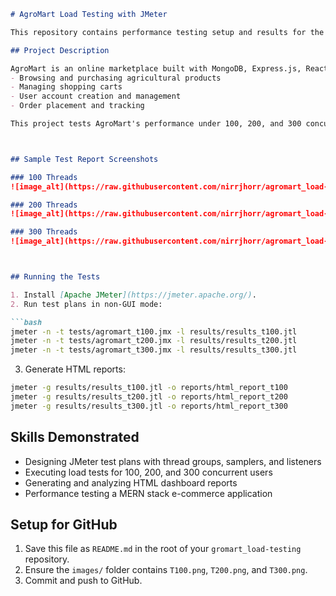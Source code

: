 
```markdown
# AgroMart Load Testing with JMeter

This repository contains performance testing setup and results for the **AgroMart** e-commerce platform using **Apache JMeter**. AgroMart is a MERN stack-based website for buying and selling agricultural products.

## Project Description

AgroMart is an online marketplace built with MongoDB, Express.js, React.js, and Node.js. Key features include:
- Browsing and purchasing agricultural products
- Managing shopping carts
- User account creation and management
- Order placement and tracking

This project tests AgroMart's performance under 100, 200, and 300 concurrent users to evaluate scalability and response times.



## Sample Test Report Screenshots

### 100 Threads
![image_alt](https://raw.githubusercontent.com/nirrjhorr/agromart_load-testing/main/images/T100.png)

### 200 Threads
![image_alt](https://raw.githubusercontent.com/nirrjhorr/agromart_load-testing/main/images/T200.png)

### 300 Threads
![image_alt](https://raw.githubusercontent.com/nirrjhorr/agromart_load-testing/main/images/T300.png)



## Running the Tests

1. Install [Apache JMeter](https://jmeter.apache.org/).
2. Run test plans in non-GUI mode:

```bash
jmeter -n -t tests/agromart_t100.jmx -l results/results_t100.jtl
jmeter -n -t tests/agromart_t200.jmx -l results/results_t200.jtl
jmeter -n -t tests/agromart_t300.jmx -l results/results_t300.jtl
```

3. Generate HTML reports:

```bash
jmeter -g results/results_t100.jtl -o reports/html_report_t100
jmeter -g results/results_t200.jtl -o reports/html_report_t200
jmeter -g results/results_t300.jtl -o reports/html_report_t300
```

## Skills Demonstrated

- Designing JMeter test plans with thread groups, samplers, and listeners
- Executing load tests for 100, 200, and 300 concurrent users
- Generating and analyzing HTML dashboard reports
- Performance testing a MERN stack e-commerce application

## Setup for GitHub

1. Save this file as `README.md` in the root of your `gromart_load-testing` repository.
2. Ensure the `images/` folder contains `T100.png`, `T200.png`, and `T300.png`.
3. Commit and push to GitHub.
```

